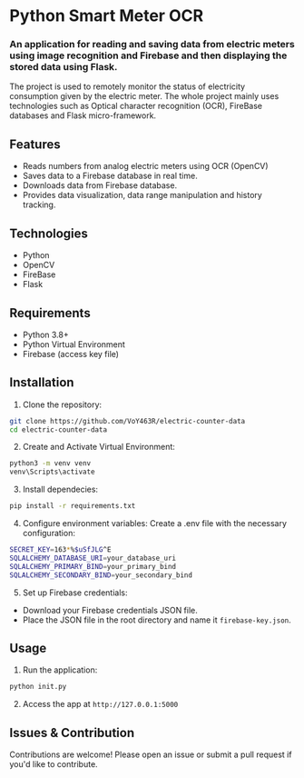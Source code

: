 # Python Smart Meter OCR

### An application for reading and saving data from electric meters using image recognition and Firebase and then displaying the stored data using Flask.

The project is used to remotely monitor the status of electricity consumption given by the electric meter. The whole project mainly uses technologies such as Optical character recognition (OCR), FireBase databases and Flask micro-framework.

## Features
- Reads numbers from analog electric meters using OCR (OpenCV)
- Saves data to a Firebase database in real time.
- Downloads data from Firebase database.
- Provides data visualization, data range manipulation and history tracking.

## Technologies
- Python
- OpenCV
- FireBase
- Flask

## Requirements
- Python 3.8+
- Python Virtual Environment
- Firebase (access key file) 

## Installation

1. Clone the repository:
```bash
git clone https://github.com/VoY463R/electric-counter-data
cd electric-counter-data
```
2. Create and Activate Virtual Environment:
```bash
python3 -m venv venv
venv\Scripts\activate
```
3. Install dependecies:
```bash
pip install -r requirements.txt
```
4. Configure environment variables: Create a .env file with the necessary configuration:
```bash
SECRET_KEY=163*%$uSfJLG^E
SQLALCHEMY_DATABASE_URI=your_database_uri
SQLALCHEMY_PRIMARY_BIND=your_primary_bind
SQLALCHEMY_SECONDARY_BIND=your_secondary_bind
```
5. Set up Firebase credentials:
- Download your Firebase credentials JSON file.
- Place the JSON file in the root directory and name it `firebase-key.json`.

## Usage

1. Run the application:
```bash
python init.py
```
2. Access the app at `http://127.0.0.1:5000`

## Issues & Contribution
Contributions are welcome! Please open an issue or submit a pull request if you'd like to contribute.
